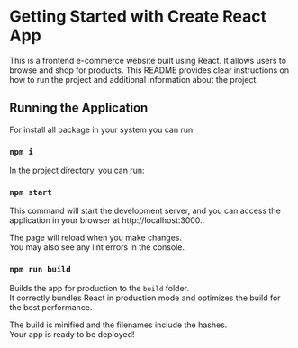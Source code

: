 # Getting Started with Create React App
This is a frontend e-commerce website built using React. It allows users to browse and shop for products. This README provides clear instructions on how to run the project and additional information about the project.

## Running the Application

For install all package in your system you can run 

### `npm i `

In the project directory, you can run:

### `npm start`

This command will start the development server, and you can access the application in your browser at http://localhost:3000..

The page will reload when you make changes.\
You may also see any lint errors in the console.

### `npm run build`

Builds the app for production to the `build` folder.\
It correctly bundles React in production mode and optimizes the build for the best performance.

The build is minified and the filenames include the hashes.\
Your app is ready to be deployed!
